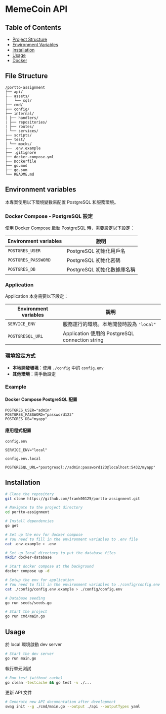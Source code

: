 # MemeCoin API

## Table of Contents

- [Project Structure](#project-structure)
- [Environment Variables](#environment-variables)
- [Installation](#installation)
- [Usage](#usage)
- [Docker](#docker)

## File Structure

```
/portto-assignment
├── api/
├── assets/
│   └── sql/
├── cmd/
├── config/
├── internal/
| ├── handlers/
| ├── repositories/
| ├── routes/
| └── services/
├── scripts/
├── test/
| └── mocks/
├── .env.example
├── .gitignore
├── docker-compose.yml
├── Dockerfile
├── go.mod
├── go.sum
└── README.md
```

## Environment variables

本專案使用以下環境變數來配置 PostgreSQL 和服務環境。

### Docker Compose - PostgreSQL 設定

使用 Docker Compose 啟動 PostgreSQL 時，需要設定以下設定：

| Environment variables | 說明                        |
| --------------------- | --------------------------- |
| `POSTGRES_USER`       | PostgreSQL 初始化用戶名     |
| `POSTGRES_PASSWORD`   | PostgreSQL 初始化密碼       |
| `POSTGRES_DB`         | PostgreSQL 初始化數據庫名稱 |

### Application

Application 本身需要以下設定：

| Environment variables | 說明                                            |
| --------------------- | ----------------------------------------------- |
| `SERVICE_ENV`         | 服務運行的環境。本地開發時設為 `"local"`        |
| `POSTGRESQL_URL`      | Application 使用的 PostgreSQL connection string |

### 環境設定方式

- **本地開發環境**：使用 `./config` 中的 `config.env`
- **其他環境**：需手動設定

### Example

#### Docker Compose PostgreSQL 配置

```env
POSTGRES_USER="admin"
POSTGRES_PASSWORD="password123"
POSTGRES_DB="myapp"
```

#### 應用程式配置

`config.env`

```env
SERVICE_ENV="local"
```

`config.env.local`

```env
POSTGRESQL_URL="postgresql://admin:password123@localhost:5432/myapp"
```

## Installation

```bash
# Clone the repository
git clone https://github.com/frank00125/portto-assignment.git

# Navigate to the project directory
cd portto-assignment

# Install dependencies
go get

# Set up the env for docker compose
# You need to fill in the environment variables to .env file
cat .env.example > .env

# Set up local directory to put the database files
mkdir docker-database

# Start docker compose at the background
docker compose up -d

# Setup the env for application
# You need to fill in the environment variables to ./config/config.env file
cat ./config/config.env.example > ./config/config.env

# Database seeding
go run seeds/seeds.go

# Start the project
go run cmd/main.go
```

## Usage

於 local 環境啟動 dev server

```bash
# Start the dev server
go run main.go
```

執行單元測試

```bash
# Run test (without cache)
go clean -testcache && go test -v ./...
```

更新 API 文件

```bash
# Generate new API documentation after development
swag init --g ./cmd/main.go --output ./api --outputTypes yaml
```
